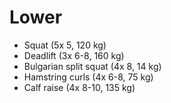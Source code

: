 # Lower
* Squat (5x 5, 120 kg)
* Deadlift (3x 6-8, 160 kg)
* Bulgarian split squat (4x 8, 14 kg)
* Hamstring curls (4x 6-8, 75 kg)
* Calf raise (4x 8-10, 135 kg)
